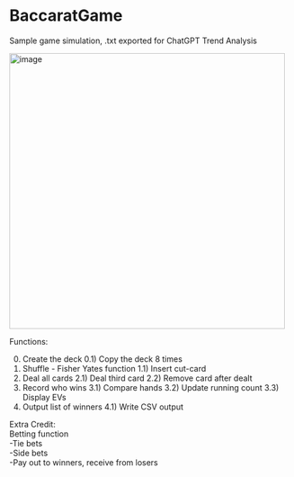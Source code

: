 # BaccaratGame
Sample game simulation, .txt exported for ChatGPT Trend Analysis

<img width="490" alt="image" src="https://github.com/user-attachments/assets/2708ce5f-3da8-4052-846e-75814e9cc980" />

Functions:

0) Create the deck
0.1) Copy the deck 8 times
1) Shuffle - Fisher Yates function
1.1) Insert cut-card
2) Deal all cards
2.1) Deal third card
2.2) Remove card after dealt
3) Record who wins
3.1) Compare hands
3.2) Update running count
3.3) Display EVs
4) Output list of winners
4.1) Write CSV output

Extra Credit:  
Betting function  
-Tie bets  
-Side bets  
-Pay out to winners, receive from losers
